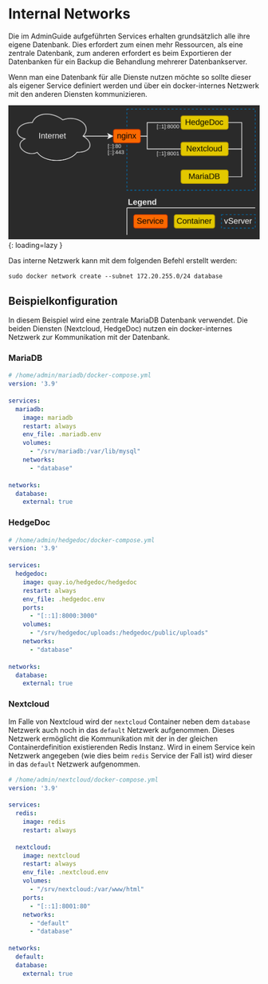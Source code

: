# Internal Networks

Die im AdminGuide aufgeführten Services erhalten grundsätzlich alle ihre eigene Datenbank. Dies erfordert zum einen mehr
Ressourcen, als eine zentrale Datenbank, zum anderen erfordert es beim Exportieren der Datenbanken für ein Backup die
Behandlung mehrerer Datenbankserver.

Wenn man eine Datenbank für alle Dienste nutzen möchte so sollte dieser als eigener Service definiert werden und über ein
docker-internes Netzwerk mit den anderen Diensten kommunizieren.

![Schematic with internal networks](img/internal_networks.png){: loading=lazy }

Das interne Netzwerk kann mit dem folgenden Befehl erstellt werden:
```shell
sudo docker network create --subnet 172.20.255.0/24 database
```

## Beispielkonfiguration
In diesem Beispiel wird eine zentrale MariaDB Datenbank verwendet.
Die beiden Diensten (Nextcloud, HedgeDoc) nutzen ein docker-internes 
Netzwerk zur Kommunikation mit der Datenbank. 

### MariaDB
```yaml
# /home/admin/mariadb/docker-compose.yml
version: '3.9'

services:
  mariadb:
    image: mariadb   
    restart: always
    env_file: .mariadb.env
    volumes:
      - "/srv/mariadb:/var/lib/mysql"    
    networks:
      - "database"

networks:
  database:
    external: true
```

### HedgeDoc
```yaml
# /home/admin/hedgedoc/docker-compose.yml
version: '3.9'

services:
  hedgedoc:
    image: quay.io/hedgedoc/hedgedoc
    restart: always
    env_file: .hedgedoc.env
    ports:
      - "[::1]:8000:3000"
    volumes:
      - "/srv/hedgedoc/uploads:/hedgedoc/public/uploads"
    networks:
      - "database"

networks:
  database:
    external: true
```

### Nextcloud
Im Falle von Nextcloud wird der `nextcloud` Container neben dem 
`database` Netzwerk auch noch in das `default` Netzwerk aufgenommen.
Dieses Netzwerk ermöglicht die Kommunikation mit der in der gleichen
Containerdefinition existierenden Redis Instanz. Wird in einem Service
kein Netzwerk angegeben (wie dies beim `redis` Service der Fall ist)
wird dieser in das `default` Netzwerk aufgenommen.

```yaml
# /home/admin/nextcloud/docker-compose.yml
version: '3.9'

services:
  redis:
    image: redis
    restart: always 

  nextcloud:
    image: nextcloud
    restart: always
    env_file: .nextcloud.env
    volumes:
      - "/srv/nextcloud:/var/www/html"
    ports:
      - "[::1]:8001:80"
    networks:
      - "default"
      - "database"

networks:
  default:
  database:
    external: true
```
